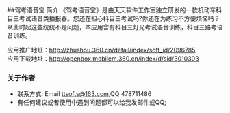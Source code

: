 ##驾考语音宝 简介
《驾考语音宝》是由天天软件工作室独立研发的一款机动车科目三考试语音类播报器。您还在担心科目三考试吗?你还在为练习不方便烦恼吗？从此时起这些统统不是问题，本应用含有科目三灯光考试语音训练，科目三路考语音训练。

应用推广地址：http://zhushou.360.cn/detail/index/soft_id/2096785<br/>
应用下载地址：http://openbox.mobilem.360.cn/index/d/sid/3010303

### 关于作者 
* 联系方式: Email ttsofts@163.com,QQ 478711486
* 有任何建议或者使用中遇到问题都可以给我发邮件或QQ;

